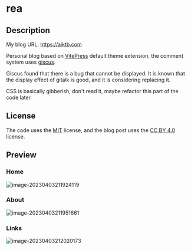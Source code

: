 # rea

## Description

My blog URL: https://aiktb.com

Personal blog based on [VitePress](https://vitepress.dev/) default theme extension, the comment system uses [giscus](https://github.com/giscus/giscus).

Giscus found that there is a bug that cannot be displayed. It is known that the display effect of gitalk is good, and it is considering replacing it.

CSS is basically gibberish, don't read it, maybe refactor this part of the code later.

## License

The code uses the [MIT](https://github.com/aiktb/rea/blob/master/LICENSE) license, and the blog post uses the [CC BY 4.0](https://creativecommons.org/licenses/by/4.0/) license.

## Preview

### Home

![image-20230403211924119](https://image.aiktb.com/images/2023/04/03/202304032119322.png)

### About

![image-20230403211951661](https://image.aiktb.com/images/2023/04/03/202304032119776.png)

### Links

![image-20230403212020173](https://image.aiktb.com/images/2023/04/03/202304032120281.png)